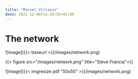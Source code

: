 ```yaml
---
title: "Marvel Villains"
date: 2021-12-06T14:29:55+01:00
---
```

# The network

![image]({{< baseurl >}}/images/network.png)

{{< figure src="/images/network.png" title="Steve Francia">}}



![image]({{< imgresize pdf "50x50" >}}/images/network.png)